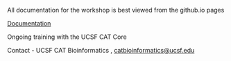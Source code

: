 

All documentation for the workshop is best viewed from the github.io pages

[Documentation](https://UCSF-CAT-Bioinformatics.github.io/CAT_Bioinfo_Training/)

Ongoing training with the UCSF CAT Core

Contact - UCSF CAT Bioinformatics , [catbioinformatics@ucsf.edu](mailto:catbioinformatics@ucsf.edu)

